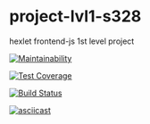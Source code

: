 # project-lvl1-s328

hexlet frontend-js 1st level project

[![Maintainability](https://api.codeclimate.com/v1/badges/174b390b86ba7fc7793b/maintainability)](https://codeclimate.com/github/SmartRW/project-lvl1-s328/maintainability)

[![Test Coverage](https://api.codeclimate.com/v1/badges/174b390b86ba7fc7793b/test_coverage)](https://codeclimate.com/github/SmartRW/project-lvl1-s328/test_coverage)

[![Build Status](https://travis-ci.org/SmartRW/project-lvl1-s328.svg?branch=master)](https://travis-ci.org/SmartRW/project-lvl1-s328)

[![asciicast](https://asciinema.org/a/ayv4pUXiGXEnihaT9pLj0zGIw.png)](https://asciinema.org/a/ayv4pUXiGXEnihaT9pLj0zGIw)
